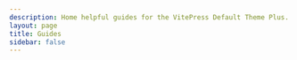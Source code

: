 ```yaml
---
description: Home helpful guides for the VitePress Default Theme Plus.
layout: page
title: Guides
sidebar: false
---
```


<script setup>
import {onMounted} from 'vue';
import {VPLCollectionPage, VPLCollectionPageTitle, VPLCollectionItems} from '@lando/vitepress-theme-default-plus';
import {useCollection} from '@lando/vitepress-theme-default-plus';

const {pages, pagesBySelectedTags, tags, tagCounts, selectedTags} = useCollection('guide');


onMounted(() => {
  // selectedTags['tag 1'] = true;
})

</script>
<VPLCollectionPage>
  <VPLCollectionPageTitle>
    <template #title>
      Guides
    </template>
    <template #lead>
      Helpful tutorial-like content!
    </template>
  </VPLCollectionPageTitle>
  <VPLCollectionItems :items="pages" :tags="selectedTags"/>
</VPLCollectionPage>
